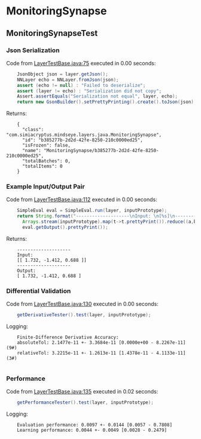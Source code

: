 # MonitoringSynapse
## MonitoringSynapseTest
### Json Serialization
Code from [LayerTestBase.java:75](../../../../../../../../MindsEye/src/test/java/com/simiacryptus/mindseye/layers/LayerTestBase.java#L75) executed in 0.00 seconds: 
```java
    JsonObject json = layer.getJson();
    NNLayer echo = NNLayer.fromJson(json);
    assert (echo != null) : "Failed to deserialize";
    assert (layer != echo) : "Serialization did not copy";
    Assert.assertEquals("Serialization not equal", layer, echo);
    return new GsonBuilder().setPrettyPrinting().create().toJson(json);
```

Returns: 

```
    {
      "class": "com.simiacryptus.mindseye.layers.java.MonitoringSynapse",
      "id": "b385277b-2d2d-42fe-8250-210c0000ed25",
      "isFrozen": false,
      "name": "MonitoringSynapse/b385277b-2d2d-42fe-8250-210c0000ed25",
      "totalBatches": 0,
      "totalItems": 0
    }
```



### Example Input/Output Pair
Code from [LayerTestBase.java:112](../../../../../../../../MindsEye/src/test/java/com/simiacryptus/mindseye/layers/LayerTestBase.java#L112) executed in 0.00 seconds: 
```java
    SimpleEval eval = SimpleEval.run(layer, inputPrototype);
    return String.format("--------------------\nInput: \n[%s]\n--------------------\nOutput: \n%s",
      Arrays.stream(inputPrototype).map(t->t.prettyPrint()).reduce((a,b)->a+",\n"+b).get(),
      eval.getOutput().prettyPrint());
```

Returns: 

```
    --------------------
    Input: 
    [[ 1.732, -1.412, 0.688 ]]
    --------------------
    Output: 
    [ 1.732, -1.412, 0.688 ]
```



### Differential Validation
Code from [LayerTestBase.java:130](../../../../../../../../MindsEye/src/test/java/com/simiacryptus/mindseye/layers/LayerTestBase.java#L130) executed in 0.00 seconds: 
```java
    getDerivativeTester().test(layer, inputPrototype);
```
Logging: 
```
    Finite-Difference Derivative Accuracy:
    absoluteTol: 2.1477e-11 +- 3.3684e-11 [0.0000e+00 - 8.2267e-11] (9#)
    relativeTol: 3.2215e-11 +- 1.2613e-11 [1.4378e-11 - 4.1133e-11] (3#)
    
```

### Performance
Code from [LayerTestBase.java:135](../../../../../../../../MindsEye/src/test/java/com/simiacryptus/mindseye/layers/LayerTestBase.java#L135) executed in 0.02 seconds: 
```java
    getPerformanceTester().test(layer, inputPrototype);
```
Logging: 
```
    Evaluation performance: 0.0097 +- 0.0144 [0.0057 - 0.7808]
    Learning performance: 0.0044 +- 0.0049 [0.0028 - 0.2479]
    
```

